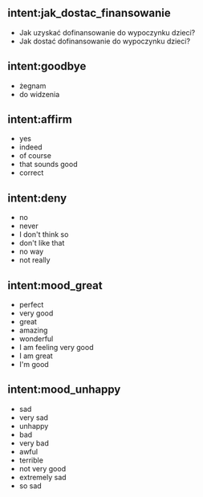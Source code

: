## intent:jak_dostac_finansowanie
- Jak uzyskać dofinansowanie do wypoczynku dzieci?
- Jak dostać dofinansowanie do wypoczynku dzieci?

## intent:goodbye
- żegnam
- do widzenia

## intent:affirm
- yes
- indeed
- of course
- that sounds good
- correct

## intent:deny
- no
- never
- I don't think so
- don't like that
- no way
- not really

## intent:mood_great
- perfect
- very good
- great
- amazing
- wonderful
- I am feeling very good
- I am great
- I'm good

## intent:mood_unhappy
- sad
- very sad
- unhappy
- bad
- very bad
- awful
- terrible
- not very good
- extremely sad
- so sad